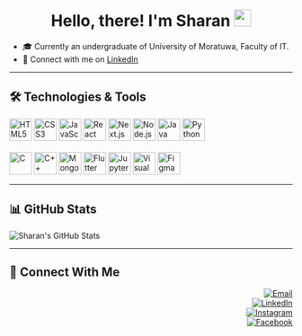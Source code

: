 <h1 align="center">Hello, there! I'm Sharan <img src="https://raw.githubusercontent.com/MartinHeinz/MartinHeinz/master/wave.gif" width="30px"></h1>

- 🎓 Currently an undergraduate of University of Moratuwa, Faculty of IT.  
- 🔗 Connect with me on [LinkedIn](https://www.linkedin.com/in/yourlinkedin)  
---

## 🛠️ Technologies & Tools

<p align="left">
  <!-- Row 1 -->
  <img src="https://cdn.jsdelivr.net/gh/devicons/devicon/icons/html5/html5-original.svg" height="40" title="HTML5"/>
  <img src="https://cdn.jsdelivr.net/gh/devicons/devicon/icons/css3/css3-original.svg" height="40" title="CSS3"/>
  <img src="https://cdn.jsdelivr.net/gh/devicons/devicon/icons/javascript/javascript-original.svg" height="40" title="JavaScript"/>
  <img src="https://cdn.jsdelivr.net/gh/devicons/devicon/icons/react/react-original.svg" height="40" title="React"/>
  <img src="https://cdn.jsdelivr.net/gh/devicons/devicon/icons/nextjs/nextjs-original.svg" height="40" title="Next.js"/>
  <img src="https://cdn.jsdelivr.net/gh/devicons/devicon/icons/nodejs/nodejs-original.svg" height="40" title="Node.js"/>
  <img src="https://cdn.jsdelivr.net/gh/devicons/devicon/icons/java/java-original.svg" height="40" title="Java"/>
  <img src="https://cdn.jsdelivr.net/gh/devicons/devicon/icons/python/python-original.svg" height="40" title="Python"/>
  <br/><br/>

  <!-- Row 2 -->
  <img src="https://cdn.jsdelivr.net/gh/devicons/devicon/icons/c/c-original.svg" height="40" title="C"/>
  <img src="https://cdn.jsdelivr.net/gh/devicons/devicon/icons/cplusplus/cplusplus-original.svg" height="40" title="C++"/>
  <img src="https://cdn.jsdelivr.net/gh/devicons/devicon/icons/mongodb/mongodb-original.svg" height="40" title="MongoDB"/>
  <img src="https://cdn.jsdelivr.net/gh/devicons/devicon/icons/flutter/flutter-original.svg" height="40" title="Flutter"/>
  <img src="https://cdn.jsdelivr.net/gh/devicons/devicon/icons/jupyter/jupyter-original.svg" height="40" title="Jupyter Notebook"/>
  <img src="https://cdn.jsdelivr.net/gh/devicons/devicon/icons/vscode/vscode-original.svg" height="40" title="Visual Studio Code"/>
  <img src="https://cdn.jsdelivr.net/gh/devicons/devicon/icons/figma/figma-original.svg" height="40" title="Figma"/>
</p>


---

## 📊 GitHub Stats

![Sharan's GitHub Stats](https://github-readme-stats.vercel.app/api?username=rajeevansharan&show_icons=true&theme=tokyonight)

---

## 🔗 Connect With Me

<p align="right">
  <a href="mailto:jalina@example.com">
    <img src="https://img.shields.io/badge/Email-D14836?style=flat&logo=gmail&logoColor=white" alt="Email">
  </a> <br/>
  <a href="https://www.linkedin.com/in/yourlinkedin">
    <img src="https://img.shields.io/badge/LinkedIn-0A66C2?style=flat&logo=linkedin&logoColor=white" alt="LinkedIn">
  </a><br/>
  <a href="https://www.instagram.com/yourusername">
    <img src="https://img.shields.io/badge/Instagram-E4405F?style=flat&logo=instagram&logoColor=white" alt="Instagram">
  </a><br/>
  <a href="https://www.facebook.com/yourusername">
    <img src="https://img.shields.io/badge/Facebook-1877F2?style=flat&logo=facebook&logoColor=white" alt="Facebook">
  </a>
</p>

